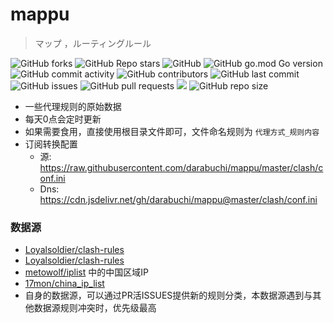 # mappu

> マップ ，ルーティングルール

![GitHub forks](https://img.shields.io/github/forks/darabuchi/mappu?style=social)
![GitHub Repo stars](https://img.shields.io/github/stars/darabuchi/mappu?style=social)
![GitHub](https://img.shields.io/github/license/yinguobing/cnn-facial-landmark)
![GitHub go.mod Go version](https://img.shields.io/github/go-mod/go-version/darabuchi/mappu)
![GitHub commit activity](https://img.shields.io/github/commit-activity/w/darabuchi/mappu)
![GitHub contributors](https://img.shields.io/github/contributors-anon/darabuchi/mappu)
![GitHub last commit](https://img.shields.io/github/last-commit/darabuchi/mappu)
![GitHub issues](https://img.shields.io/github/issues-raw/darabuchi/mappu)
![GitHub pull requests](https://img.shields.io/github/issues-pr/darabuchi/mappu)
[![](https://data.jsdelivr.com/v1/package/gh/darabuchi/mappu/badge)](https://www.jsdelivr.com/package/gh/darabuchi/mappu)
![GitHub repo size](https://img.shields.io/github/repo-size/darabuchi/mappu)

- 一些代理规则的原始数据
- 每天0点会定时更新
- 如果需要食用，直接使用根目录文件即可，文件命名规则为
  `代理方式_规则内容`
- 订阅转换配置
	- 源: https://raw.githubusercontent.com/darabuchi/mappu/master/clash/conf.ini
	- Dns: https://cdn.jsdelivr.net/gh/darabuchi/mappu@master/clash/conf.ini

### 数据源

- [Loyalsoldier/clash-rules](https://github.com/Loyalsoldier/clash-rules)
- [Loyalsoldier/clash-rules](https://github.com/Loyalsoldier/clash-rules)
- [metowolf/iplist](https://github.com/metowolf/iplist) 中的中国区域IP
- [17mon/china_ip_list](https://github.com/17mon/china_ip_list)
- 自身的数据源，可以通过PR活ISSUES提供新的规则分类，本数据源遇到与其他数据源规则冲突时，优先级最高
